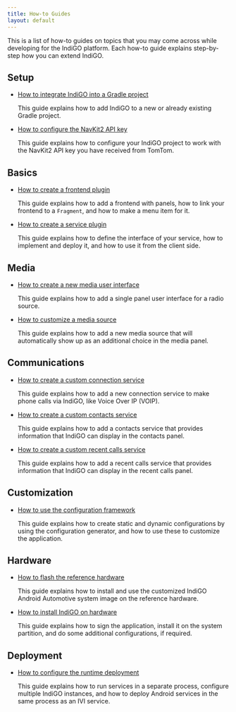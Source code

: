 ```yaml
---
title: How-to Guides
layout: default
---
```


This is a list of how-to guides on topics that you may come across while developing for the IndiGO
platform. Each how-to guide explains step-by-step how you can extend IndiGO.

## Setup

- [How to integrate IndiGO into a Gradle project](/indigo/documentation/tutorials-and-examples/how-to-guides/how-to-integrate-indigo-in-a-gradle-project)

  This guide explains how to add IndiGO to a new or already existing Gradle project.

- [How to configure the NavKit2 API key](/indigo/documentation/tutorials-and-examples/how-to-guides/how-to-configure-the-navkit2-api-key)

  This guide explains how to configure your IndiGO project to work with the NavKit2 API key you have
  received from TomTom.

## Basics

- [How to create a frontend plugin](/indigo/documentation/tutorials-and-examples/how-to-guides/how-to-create-a-frontend-plugin)

  This guide explains how to add a frontend with panels, how to link your frontend to a `Fragment`,
  and how to make a menu item for it.

- [How to create a service plugin](/indigo/documentation/tutorials-and-examples/how-to-guides/how-to-create-an-ivi-service)

  This guide explains how to define the interface of your service, how to implement and deploy it,
  and how to use it from the client side.

## Media

- [How to create a new media user interface](/indigo/documentation/tutorials-and-examples/how-to-guides/how-to-create-a-new-media-user-interface)

  This guide explains how to add a single panel user interface for a radio source.

- [How to customize a media source](/indigo/documentation/tutorials-and-examples/how-to-guides/how-to-customize-a-media-source)

  This guide explains how to add a new media source that will automatically show up as an additional
  choice in the media panel.

## Communications

- [How to create a custom connection service](/indigo/documentation/tutorials-and-examples/how-to-guides/how-to-create-a-custom-connection-service)

  This guide explains how to add a new connection service to make phone calls via IndiGO, like Voice
  Over IP (VOIP).

- [How to create a custom contacts service](/indigo/documentation/tutorials-and-examples/how-to-guides/how-to-create-a-custom-contacts-service)

  This guide explains how to add a contacts service that provides information that IndiGO can
  display in the contacts panel.

- [How to create a custom recent calls service](/indigo/documentation/tutorials-and-examples/how-to-guides/how-to-create-a-custom-recentcalls-service)

  This guide explains how to add a recent calls service that provides information that IndiGO can
  display in the recent calls panel.

## Customization

- [How to use the configuration framework](/indigo/documentation/tutorials-and-examples/how-to-guides/how-to-use-the-configuration-framework)

  This guide explains how to create static and dynamic configurations by using the configuration
  generator, and how to use these to customize the application.

## Hardware

- [How to flash the reference hardware](/indigo/documentation/tutorials-and-examples/how-to-guides/how-to-flash-reference-hardware)

  This guide explains how to install and use the customized IndiGO Android Automotive system image
  on the reference hardware.

- [How to install IndiGO on hardware](/indigo/documentation/tutorials-and-examples/how-to-guides/how-to-install-on-hardware)

  This guide explains how to sign the application, install it on the system partition, and do some
  additional configurations, if required.

## Deployment

- [How to configure the runtime deployment](/indigo/documentation/tutorials-and-examples/how-to-guides/how-to-configure-the-runtime-deployment-of-the-ivi-system)

  This guide explains how to run services in a separate process, configure multiple IndiGO
  instances, and how to deploy Android services in the same process as an IVI service.
